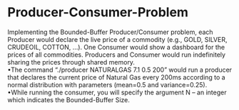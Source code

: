 # Producer-Consumer-Problem
Implementing the Bounded-Buffer Producer/Consumer problem,
each Producer would declare the live price of a commodity (e.g., GOLD, SILVER, CRUDEOIL, COTTON, …). One Consumer would show a dashboard for the prices of all commodities. Producers and Consumer would run indefinitely sharing the prices through shared memory. <br />
•The command “./producer NATURALGAS 7.1 0.5 200” would run a producer that declares the current price of Natural Gas every 200ms according to a normal distribution with parameters (mean=0.5 and variance=0.25). <br />
•While running the consumer, you will specify the argument N – an integer which indicates the Bounded-Buffer Size.
